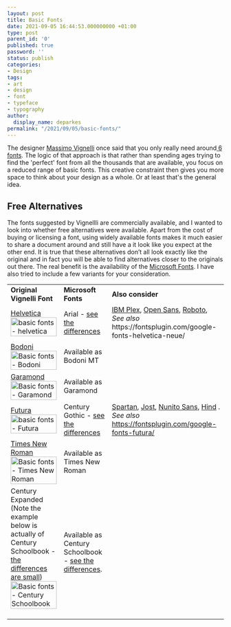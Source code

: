 ```yaml
---
layout: post
title: Basic Fonts
date: 2021-09-05 16:44:53.000000000 +01:00
type: post
parent_id: '0'
published: true
password: ''
status: publish
categories:
- Design
tags:
- art
- design
- font
- typeface
- typography
author:
  display_name: deparkes
permalink: "/2021/09/05/basic-fonts/"
---
```

The designer <a href="https://en.wikipedia.org/wiki/Massimo_Vignelli">Massimo Vignelli</a> once said that you only really need around<a href="https://fontsinuse.com/uses/14164/massimo-vignelli-s-a-few-basic-typefaces"> 6 fonts</a>. The logic of that approach is that rather than spending ages trying to find the 'perfect' font from all the thousands that are available, you focus on a reduced range of basic fonts. This creative constraint then gives you more space to think about your design as a whole. Or at least that's the general idea.
<h2>Free Alternatives</h2>
The fonts suggested by Vignellli are commercially available, and I wanted to look into whether free alternatives were available.
Apart from the cost of buying or licensing a font, using widely available fonts makes it much easier to share a document around and still have a it look like you expect at the other end.
It is true that these alternatives don’t all look exactly like the original and in fact you will be able to find alternatives closer to the originals out there. The real benefit is the availability of the <a href="https://docs.microsoft.com/en-us/typography/font-list/">Microsoft Fonts</a>. I have also tried to include a few variants for your consideration.

<table>
<tbody>
<tr>
<td><strong>Original Vignelli Font</strong></td>
<td><strong>Microsoft Fonts</strong></td>
<td><strong>Also consider</strong></td>
</tr>
<tr>
<td>
<a href="https://en.wikipedia.org/wiki/Helvetica">Helvetica</a>
<img class="aligncenter size-full wp-image-5304" src="{{site.baseurl}}/assets/2021/09/HelveticaSpecimenCH.png" alt="basic fonts - helvetica" style="display:block;" width="100%" height="100%">
</td>
<td>Arial - <a href="https://www.identifont.com/differences?first=helvetica&amp;second=arial&amp;q=Go">see the differences</a>
</td>
<td>
<a href="https://fonts.google.com/specimen/IBM+Plex+Sans">IBM Plex</a>, <a href="https://fonts.google.com/specimen/Open+Sans">Open Sans</a>, <a href="https://fonts.google.com/specimen/Roboto">Roboto</a>,  <em>See also </em>https://fontsplugin.com/google-fonts-helvetica-neue/</td>
</tr>
<tr>
<td>
<a href="https://en.wikipedia.org/wiki/Bodoni">Bodoni</a>
<img class="aligncenter size-full wp-image-5306" src="{{site.baseurl}}/assets/2021/09/ITCBodoni.png" alt="Basic fonts - Bodoni" style="display:block;" width="100%" height="100%">
</td>
<td>Available as Bodoni MT</td>
<td></td>
</tr>
<tr>
<td>
<a href="https://en.wikipedia.org/wiki/Garamond">Garamond</a>
<img class="aligncenter size-full wp-image-5307" src="{{site.baseurl}}/assets/2021/09/GaramondSpecimenA.svg_.png" alt="Basic fonts - Garamond" style="display:block;" width="100%" height="100%">
</td>
<td>Available as Garamond</td>
<td></td>
</tr>
<tr>
<td>
<a href="https://en.wikipedia.org/wiki/Futura_(typeface)">Futura</a>
<img class="aligncenter size-full wp-image-5308" src="{{site.baseurl}}/assets/2021/09/406px-Futura_Specimen.svg_.png" alt="basic fonts - Futura" style="display:block;" width="100%" height="100%">
</td>
<td>Century Gothic - <a href="https://www.identifont.com/differences?first=futura&amp;second=century+gothic&amp;q=Go">see the differences</a>
</td>
<td>
<a href="https://fonts.google.com/specimen/Spartan">Spartan</a>, <a href="https://fonts.google.com/specimen/Jost">Jost</a>, <a href="https://fonts.google.com/specimen/Nunito+Sans">Nunito Sans</a>, <a href="https://fonts.google.com/specimen/Hind">Hind</a> . <em>See also</em>  <a href="https://fontsplugin.com/google-fonts-futura/">https://fontsplugin.com/google-fonts-futura/</a>
</td>
</tr>
<tr>
<td>
<a href="https://en.wikipedia.org/wiki/Times_New_Roman">Times New Roman</a>
<img class="aligncenter size-full wp-image-5309" src="{{site.baseurl}}/assets/2021/09/406px-Times_New_Roman-sample.svg_.png" alt="Basic fonts - Times New Roman" style="display:block;" width="100%" height="100%">
</td>
<td>Available as Times New Roman</td>
<td></td>
</tr>
<tr>
<td>Century Expanded
(Note the example below is actually of Century Schoolbook - <a href="https://www.briarpress.org/19037">the differences are small</a>)
<img class="aligncenter size-full wp-image-5310" src="{{site.baseurl}}/assets/2021/09/CenturySchoolbookSAIB.svg_.png" alt="Basic fonts - Century Schoolbook" style="display:block;" width="100%" height="100%">
 </td>
<td>Available as Century Schoolbook - <a href="https://www.identifont.com/differences?first=Century+Expanded+(BT)&amp;second=Century+Schoolbook">see the differences</a>.</td>
<td></td>
</tr>
</tbody>
</table>
